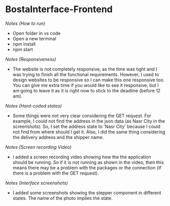 # BostaInterface-Frontend

*Notes (How to run)*
- Open folder in vs code
- Open a new terminal
- npm install
- npm start

*Notes (Responsiveness)*
- The website is not completely responsive, as the time was tight and I was trying to finish all the functional requirements. However, I used to design websites to be responsive so I can make this one responsive too. You can give me extra time if you would like to see it responsive, but I am going to leave it as it is right now to stick to the deadline (before 12 am).

*Notes (Hard-coded states)*
- Some things were not very clear considering the GET request. For example, I could not find the address in the json data (as Nasr City in the screenshots). So, I set the address state to 'Nasr City' because I could not find from where should I get it. Also, I did the same thing considering the delivery address and the shipper name.

*Notes (Screen recording Video)*
- I added a screen recording video showing how the the application should be running. So if it is not running as shown in the video, then this means there may be a problem with the packages or the connection (if there is a problem with the GET request). 

*Notes (Interface screenshots)*
- I added some screenshots showing the stepper component in different states. The name of the photo implies the state.
